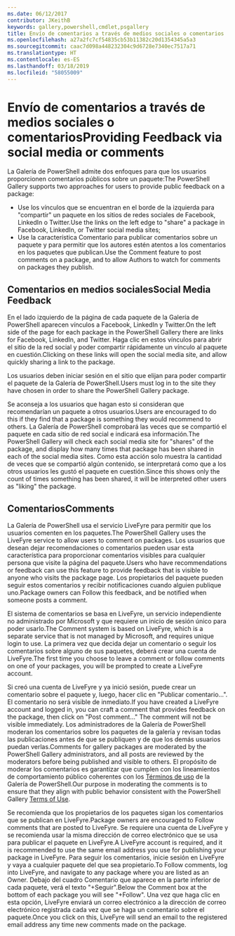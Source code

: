 ```yaml
---
ms.date: 06/12/2017
contributor: JKeithB
keywords: gallery,powershell,cmdlet,psgallery
title: Envío de comentarios a través de medios sociales o comentarios
ms.openlocfilehash: a27a2fc7cf54835cb53b11382c20d1354345a5a3
ms.sourcegitcommit: caac7d098a448232304c9d6728e7340ec7517a71
ms.translationtype: HT
ms.contentlocale: es-ES
ms.lasthandoff: 03/18/2019
ms.locfileid: "58055009"
---
```

# <a name="providing-feedback-via-social-media-or-comments"></a><span data-ttu-id="533c6-103">Envío de comentarios a través de medios sociales o comentarios</span><span class="sxs-lookup"><span data-stu-id="533c6-103">Providing Feedback via social media or comments</span></span>

<span data-ttu-id="533c6-104">La Galería de PowerShell admite dos enfoques para que los usuarios proporcionen comentarios públicos sobre un paquete:</span><span class="sxs-lookup"><span data-stu-id="533c6-104">The PowerShell Gallery supports two approaches for users to provide public feedback on a package:</span></span>

- <span data-ttu-id="533c6-105">Use los vínculos que se encuentran en el borde de la izquierda para "compartir" un paquete en los sitios de redes sociales de Facebook, LinkedIn o Twitter.</span><span class="sxs-lookup"><span data-stu-id="533c6-105">Use the links on the left edge to "share" a package in Facebook, LinkedIn, or Twitter social media sites;</span></span>
- <span data-ttu-id="533c6-106">Use la característica Comentario para publicar comentarios sobre un paquete y para permitir que los autores estén atentos a los comentarios en los paquetes que publican.</span><span class="sxs-lookup"><span data-stu-id="533c6-106">Use the Comment feature to post comments on a package, and to allow Authors to watch for comments on packages they publish.</span></span>

## <a name="social-media-feedback"></a><span data-ttu-id="533c6-107">Comentarios en medios sociales</span><span class="sxs-lookup"><span data-stu-id="533c6-107">Social Media Feedback</span></span>

<span data-ttu-id="533c6-108">En el lado izquierdo de la página de cada paquete de la Galería de PowerShell aparecen vínculos a Facebook, LinkedIn y Twitter.</span><span class="sxs-lookup"><span data-stu-id="533c6-108">On the left side of the page for each package in the PowerShell Gallery there are links for Facebook, LinkedIn, and Twitter.</span></span>
<span data-ttu-id="533c6-109">Haga clic en estos vínculos para abrir el sitio de la red social y poder compartir rápidamente un vínculo al paquete en cuestión.</span><span class="sxs-lookup"><span data-stu-id="533c6-109">Clicking on these links will open the social media site, and allow quickly sharing a link to the package.</span></span>

<span data-ttu-id="533c6-110">Los usuarios deben iniciar sesión en el sitio que elijan para poder compartir el paquete de la Galería de PowerShell.</span><span class="sxs-lookup"><span data-stu-id="533c6-110">Users must log in to the site they have chosen in order to share the PowerShell Gallery package.</span></span>

<span data-ttu-id="533c6-111">Se aconseja a los usuarios que hagan esto si consideran que recomendarían un paquete a otros usuarios.</span><span class="sxs-lookup"><span data-stu-id="533c6-111">Users are encouraged to do this if they find that a package is something they would recommend to others.</span></span>
<span data-ttu-id="533c6-112">La Galería de PowerShell comprobará las veces que se compartió el paquete en cada sitio de red social e indicará esa información.</span><span class="sxs-lookup"><span data-stu-id="533c6-112">The PowerShell Gallery will check each social media site for "shares" of the package, and display how many times that package has been shared in each of the social media sites.</span></span>
<span data-ttu-id="533c6-113">Como esta acción solo muestra la cantidad de veces que se compartió algún contenido, se interpretará como que a los otros usuarios les gustó el paquete en cuestión.</span><span class="sxs-lookup"><span data-stu-id="533c6-113">Since this shows only the count of times something has been shared, it will be interpreted other users as "liking" the package.</span></span>

## <a name="comments"></a><span data-ttu-id="533c6-114">Comentarios</span><span class="sxs-lookup"><span data-stu-id="533c6-114">Comments</span></span>

<span data-ttu-id="533c6-115">La Galería de PowerShell usa el servicio LiveFyre para permitir que los usuarios comenten en los paquetes.</span><span class="sxs-lookup"><span data-stu-id="533c6-115">The PowerShell Gallery uses the LiveFyre service to allow users to comment on packages.</span></span>
<span data-ttu-id="533c6-116">Los usuarios que desean dejar recomendaciones o comentarios pueden usar esta característica para proporcionar comentarios visibles para cualquier persona que visite la página del paquete.</span><span class="sxs-lookup"><span data-stu-id="533c6-116">Users who have recommendations or feedback can use this feature to provide feedback that is visible to anyone who visits the package page.</span></span>
<span data-ttu-id="533c6-117">Los propietarios del paquete pueden seguir estos comentarios y recibir notificaciones cuando alguien publique uno.</span><span class="sxs-lookup"><span data-stu-id="533c6-117">Package owners can Follow this feedback, and be notified when someone posts a comment.</span></span>

<span data-ttu-id="533c6-118">El sistema de comentarios se basa en LiveFyre, un servicio independiente no administrado por Microsoft y que requiere un inicio de sesión único para poder usarlo.</span><span class="sxs-lookup"><span data-stu-id="533c6-118">The Comment system is based on LiveFyre, which is a separate service that is not managed by Microsoft, and requires unique login to use.</span></span>
<span data-ttu-id="533c6-119">La primera vez que decida dejar un comentario o seguir los comentarios sobre alguno de sus paquetes, deberá crear una cuenta de LiveFyre.</span><span class="sxs-lookup"><span data-stu-id="533c6-119">The first time you choose to leave a comment or follow comments on one of your packages, you will be prompted to create a LiveFyre account.</span></span>

<span data-ttu-id="533c6-120">Si creó una cuenta de LiveFyre y ya inició sesión, puede crear un comentario sobre el paquete y, luego, hacer clic en "Publicar comentario...". El comentario no será visible de inmediato.</span><span class="sxs-lookup"><span data-stu-id="533c6-120">If you have created a LiveFyre account and logged in, you can craft a comment that provides feedback on the package, then click on "Post comment..." The comment will not be visible immediately.</span></span>
<span data-ttu-id="533c6-121">Los administradores de la Galería de PowerShell moderan los comentarios sobre los paquetes de la galería y revisan todas las publicaciones antes de que se publiquen y de que los demás usuarios puedan verlas.</span><span class="sxs-lookup"><span data-stu-id="533c6-121">Comments for gallery packages are moderated by the PowerShell Gallery administrators, and all posts are reviewed by the moderators before being published and visible to others.</span></span>
<span data-ttu-id="533c6-122">El propósito de moderar los comentarios es garantizar que cumplen con los lineamientos de comportamiento público coherentes con los [Términos de uso](https://www.powershellgallery.com/policies/Terms) de la Galería de PowerShell.</span><span class="sxs-lookup"><span data-stu-id="533c6-122">Our purpose in moderating the comments is to ensure that they align with public behavior consistent with the PowerShell Gallery [Terms of Use](https://www.powershellgallery.com/policies/Terms).</span></span>

<span data-ttu-id="533c6-123">Se recomienda que los propietarios de los paquetes sigan los comentarios que se publican en LiveFyre.</span><span class="sxs-lookup"><span data-stu-id="533c6-123">Package owners are encouraged to Follow comments that are posted to LiveFyre.</span></span>
<span data-ttu-id="533c6-124">Se requiere una cuenta de LiveFyre y se recomienda usar la misma dirección de correo electrónico que se usa para publicar el paquete en LiveFyre.</span><span class="sxs-lookup"><span data-stu-id="533c6-124">A LiveFyre account is required, and it is recommended to use the same email address you use for publishing your package in LiveFyre.</span></span>
<span data-ttu-id="533c6-125">Para seguir los comentarios, inicie sesión en LiveFyre y vaya a cualquier paquete del que sea propietario.</span><span class="sxs-lookup"><span data-stu-id="533c6-125">To Follow comments, log into LiveFyre, and navigate to any package where you are listed as an Owner.</span></span>
<span data-ttu-id="533c6-126">Debajo del cuadro Comentario que aparece en la parte inferior de cada paquete, verá el texto "+Seguir".</span><span class="sxs-lookup"><span data-stu-id="533c6-126">Below the Comment box at the bottom of each package you will see "+Follow".</span></span>
<span data-ttu-id="533c6-127">Una vez que haga clic en esta opción, LiveFyre enviará un correo electrónico a la dirección de correo electrónico registrada cada vez que se haga un comentario sobre el paquete.</span><span class="sxs-lookup"><span data-stu-id="533c6-127">Once you click on this, LiveFyre will send an email to the registered email address any time new comments made on the package.</span></span>
